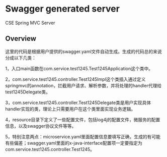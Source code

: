 # Swagger generated server

CSE Spring MVC Server


## Overview
这里的代码是根据用户提供的swagger.yaml文件自动生成。生成的代码总的来说分成以下几类：

1，入口main函数在com.service.test1245.Test1245Application这个类中。

2，com.service.test1245.controller.Test1245Impl这个类插入通过定义springmvc的annotation，拦截用户请求、解析参数，并将处理的handler代理给test1245Delegate类。

3，com.service.test1245.controller.Test1245Delegate类是用户实现具体handler实现的类，理论上只需要用户在这个类里面实现业务逻辑。


4，resource目录下定义了一些配置文件，包括log4j的配置文件，微服务的配置信息，以及swagger协议文件等等。

5，特别注意两点：microservice.yaml里面配置信息要填写正确，生成的有可能有些偏差；swagger.yaml里面的x-java-interface配置项一定要指定为com.service.test1245.controller.Test1245。
